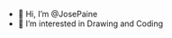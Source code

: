 - 👋 Hi, I’m @JosePaine
- 👀 I’m interested in Drawing and Coding 


<!---
JosePaine/JosePaine is a ✨ special ✨ repository because its `README.md` (this file) appears on your GitHub profile.
You can click the Preview link to take a look at your changes.
--->
